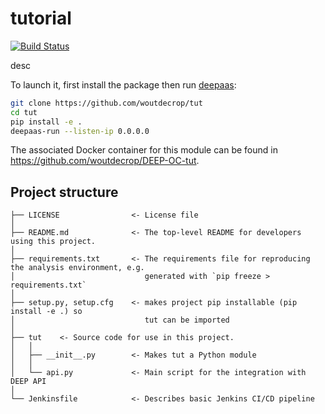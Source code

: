 # tutorial
[![Build Status](https://jenkins.indigo-datacloud.eu/buildStatus/icon?job=Pipeline-as-code/DEEP-OC-org/UC-woutdecrop-tut/master)](https://jenkins.indigo-datacloud.eu/job/Pipeline-as-code/job/DEEP-OC-org/job/UC-woutdecrop-tut/job/master)

desc

To launch it, first install the package then run [deepaas](https://github.com/indigo-dc/DEEPaaS):
```bash
git clone https://github.com/woutdecrop/tut
cd tut
pip install -e .
deepaas-run --listen-ip 0.0.0.0
```
The associated Docker container for this module can be found in https://github.com/woutdecrop/DEEP-OC-tut.

## Project structure
```
├── LICENSE                <- License file
│
├── README.md              <- The top-level README for developers using this project.
│
├── requirements.txt       <- The requirements file for reproducing the analysis environment, e.g.
│                             generated with `pip freeze > requirements.txt`
│
├── setup.py, setup.cfg    <- makes project pip installable (pip install -e .) so
│                             tut can be imported
│
├── tut    <- Source code for use in this project.
│   │
│   ├── __init__.py        <- Makes tut a Python module
│   │
│   └── api.py             <- Main script for the integration with DEEP API
│
└── Jenkinsfile            <- Describes basic Jenkins CI/CD pipeline
```
